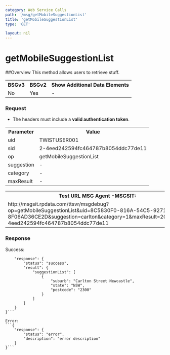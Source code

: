 ```yaml
---
category: Web Service Calls
path: '/msg/getMobileSuggestionList'
title: 'getMobileSuggestionList'
type: 'GET'

layout: nil
---
```


# getMobileSuggestionList

##Overview
This method allows users to retrieve stuff.

<table>
	<tbody>
	<tr>
		<th>BSGv3</th>
		<th>BSGv2</th>
		<th>Show Additional Data Elements</th>
	</tr>
	<tr>
		<td>No</td>
		<td>Yes</td>
		<td>-</td>
	</tr>

</tbody>
</table>

### Request

* The headers must include a **valid authentication token**.

<table>
	<tbody>
	<tr>
		<th>Parameter</th>
		<th>Value</th>
	</tr>
	<tr>
		<td>uid</td>
		<td>TWISTUSER001</td>
	</tr>
	<tr>
		<td>sid</td>
		<td>2-4eed242594fc464787b8054ddc77de11</td>
	</tr>
	<tr>
		<td>op</td>
		<td>getMobileSuggestionList</td>
	</tr>
	<tr>
		<td>suggestion</td>
		<td>-</td>
	</tr>
	<tr>
		<td>category</td>
		<td>-</td>
	</tr>
	<tr>
		<td>maxResult</td>
		<td>-</td>
	</tr>
</tbody>
</table>

<div id="msgtesturl">
	<table>
		<tbody>
		<tr>
			<th>Test URL MSG Agent -MSGSIT:</th>
		</tr>
		<tr>
			<td>http://msgsit.rpdata.com/ttsvr/msgdebug?op=getMobileSuggestionList&uid=8C5830F0-816A-54C5-9271-8F06AD36CE2D&suggestion=carlton&category=1&maxResult=20&sid=2-4eed242594fc464787b8054ddc77de11
			</td>
		</tr>
	</tbody>
	</table>
</div>

### Response

Success:
```{
    "response": {
        "status": "success",
        "result": {
            "suggestionList": [
                {
                    "suburb": "Carlton Street Newcastle",
                    "state": "NSW",
                    "postcode": "2300"
                }
            ]
        }
    }
}```

Error:
```{
    "response": {
        "status": "error",
        "description": "error description"
    }
}```